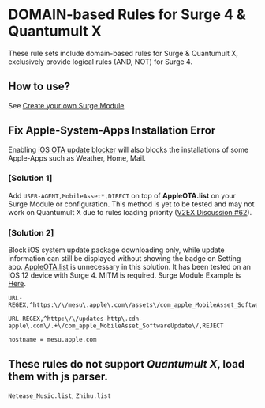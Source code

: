 # DOMAIN-based Rules for Surge 4 & Quantumult X

These rule sets include domain-based rules for Surge & Quantumult X, exclusively provide logical rules (AND, NOT) for Surge 4.

## How to use?

See [Create your own Surge Module](https://github.com/TPCTPCTPC/Adblock-gist#create-your-own-surge-module)

## Fix Apple-System-Apps Installation Error

Enabling [iOS OTA update blocker](https://raw.githubusercontent.com/TPCTPCTPC/Adblock-gist/master/DOMAINs/AppleOTA.list) will also blocks the installations of some Apple-Apps such as Weather, Home, Mail. 

### [Solution 1]
Add ```USER-AGENT,MobileAsset*,DIRECT``` on top of **AppleOTA.list** on your Surge Module or configuration. This method is yet to be tested and may not work on Quantumult X due to rules loading priority ([V2EX Discussion #62](https://www.v2ex.com/t/642077)).

### [Solution 2]
Block iOS system update package downloading only, while update information can still be displayed without showing the badge on Setting app. [AppleOTA.list](https://raw.githubusercontent.com/TPCTPCTPC/Adblock-gist/master/DOMAINs/AppleOTA.list) is unnecessary in this solution. It has been tested on an iOS 12 device with Surge 4. MITM is required. Surge Module Example is [Here](https://raw.githubusercontent.com/TPCTPCTPC/surgemodule-examples/main/iOS-OTA-Blocker.sgmodule).

```
URL-REGEX,^https:\/\/mesu\.apple\.com\/assets\/com_apple_MobileAsset_SoftwareUpdate\/,REJECT

URL-REGEX,^http:\/\/updates-http\.cdn-apple\.com\/.+\/com_apple_MobileAsset_SoftwareUpdate\/,REJECT

hostname = mesu.apple.com
```

## These rules do not support *Quantumult X*, load them with js parser.
```Netease_Music.list```, ```Zhihu.list```
